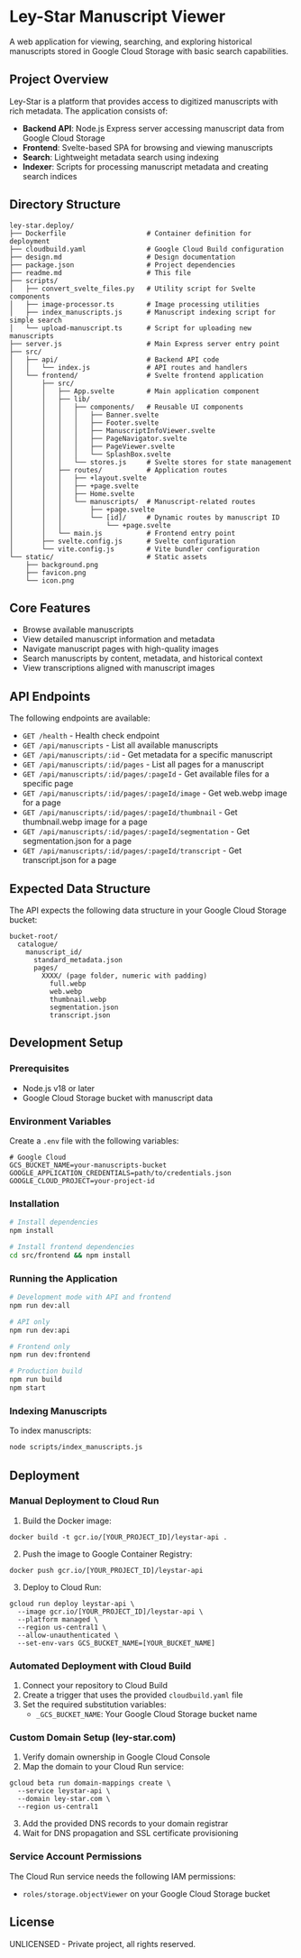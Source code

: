 # Ley-Star Manuscript Viewer

A web application for viewing, searching, and exploring historical manuscripts stored in Google Cloud Storage with basic search capabilities.

## Project Overview

Ley-Star is a platform that provides access to digitized manuscripts with rich metadata. The application consists of:

- **Backend API**: Node.js Express server accessing manuscript data from Google Cloud Storage
- **Frontend**: Svelte-based SPA for browsing and viewing manuscripts
- **Search**: Lightweight metadata search using indexing
- **Indexer**: Scripts for processing manuscript metadata and creating search indices

## Directory Structure

```
ley-star.deploy/
├── Dockerfile                    # Container definition for deployment
├── cloudbuild.yaml               # Google Cloud Build configuration
├── design.md                     # Design documentation
├── package.json                  # Project dependencies
├── readme.md                     # This file
├── scripts/
│   ├── convert_svelte_files.py   # Utility script for Svelte components
│   ├── image-processor.ts        # Image processing utilities
│   ├── index_manuscripts.js      # Manuscript indexing script for simple search
│   └── upload-manuscript.ts      # Script for uploading new manuscripts
├── server.js                     # Main Express server entry point
├── src/
│   ├── api/                      # Backend API code
│   │   └── index.js              # API routes and handlers
│   └── frontend/                 # Svelte frontend application
│       ├── src/
│       │   ├── App.svelte        # Main application component
│       │   ├── lib/
│       │   │   ├── components/   # Reusable UI components
│       │   │   │   ├── Banner.svelte
│       │   │   │   ├── Footer.svelte
│       │   │   │   ├── ManuscriptInfoViewer.svelte
│       │   │   │   ├── PageNavigator.svelte
│       │   │   │   ├── PageViewer.svelte
│       │   │   │   └── SplashBox.svelte
│       │   │   └── stores.js     # Svelte stores for state management
│       │   ├── routes/           # Application routes
│       │   │   ├── +layout.svelte
│       │   │   ├── +page.svelte
│       │   │   ├── Home.svelte
│       │   │   └── manuscripts/  # Manuscript-related routes
│       │   │       ├── +page.svelte
│       │   │       └── [id]/     # Dynamic routes by manuscript ID
│       │   │           └── +page.svelte
│       │   └── main.js           # Frontend entry point
│       ├── svelte.config.js      # Svelte configuration
│       └── vite.config.js        # Vite bundler configuration
└── static/                       # Static assets
    ├── background.png
    ├── favicon.png
    └── icon.png
```

## Core Features

- Browse available manuscripts
- View detailed manuscript information and metadata
- Navigate manuscript pages with high-quality images
- Search manuscripts by content, metadata, and historical context
- View transcriptions aligned with manuscript images

## API Endpoints

The following endpoints are available:

- `GET /health` - Health check endpoint
- `GET /api/manuscripts` - List all available manuscripts
- `GET /api/manuscripts/:id` - Get metadata for a specific manuscript
- `GET /api/manuscripts/:id/pages` - List all pages for a manuscript
- `GET /api/manuscripts/:id/pages/:pageId` - Get available files for a specific page
- `GET /api/manuscripts/:id/pages/:pageId/image` - Get web.webp image for a page
- `GET /api/manuscripts/:id/pages/:pageId/thumbnail` - Get thumbnail.webp image for a page
- `GET /api/manuscripts/:id/pages/:pageId/segmentation` - Get segmentation.json for a page
- `GET /api/manuscripts/:id/pages/:pageId/transcript` - Get transcript.json for a page

## Expected Data Structure

The API expects the following data structure in your Google Cloud Storage bucket:

```
bucket-root/
  catalogue/
    manuscript_id/
      standard_metadata.json
      pages/
        XXXX/ (page folder, numeric with padding)
          full.webp
          web.webp
          thumbnail.webp
          segmentation.json
          transcript.json
```

## Development Setup

### Prerequisites

- Node.js v18 or later
- Google Cloud Storage bucket with manuscript data

### Environment Variables

Create a `.env` file with the following variables:

```
# Google Cloud
GCS_BUCKET_NAME=your-manuscripts-bucket
GOOGLE_APPLICATION_CREDENTIALS=path/to/credentials.json
GOOGLE_CLOUD_PROJECT=your-project-id

```

### Installation

```bash
# Install dependencies
npm install

# Install frontend dependencies
cd src/frontend && npm install
```

### Running the Application

```bash
# Development mode with API and frontend
npm run dev:all

# API only
npm run dev:api

# Frontend only
npm run dev:frontend

# Production build
npm run build
npm start
```

### Indexing Manuscripts

To index manuscripts:

```bash
node scripts/index_manuscripts.js
```

## Deployment

### Manual Deployment to Cloud Run

1. Build the Docker image:
```
docker build -t gcr.io/[YOUR_PROJECT_ID]/leystar-api .
```

2. Push the image to Google Container Registry:
```
docker push gcr.io/[YOUR_PROJECT_ID]/leystar-api
```

3. Deploy to Cloud Run:
```
gcloud run deploy leystar-api \
  --image gcr.io/[YOUR_PROJECT_ID]/leystar-api \
  --platform managed \
  --region us-central1 \
  --allow-unauthenticated \
  --set-env-vars GCS_BUCKET_NAME=[YOUR_BUCKET_NAME]
```

### Automated Deployment with Cloud Build

1. Connect your repository to Cloud Build
2. Create a trigger that uses the provided `cloudbuild.yaml` file
3. Set the required substitution variables:
   - `_GCS_BUCKET_NAME`: Your Google Cloud Storage bucket name

### Custom Domain Setup (ley-star.com)

1. Verify domain ownership in Google Cloud Console
2. Map the domain to your Cloud Run service:
```
gcloud beta run domain-mappings create \
  --service leystar-api \
  --domain ley-star.com \
  --region us-central1
```

3. Add the provided DNS records to your domain registrar
4. Wait for DNS propagation and SSL certificate provisioning

### Service Account Permissions

The Cloud Run service needs the following IAM permissions:
- `roles/storage.objectViewer` on your Google Cloud Storage bucket

## License

UNLICENSED - Private project, all rights reserved.